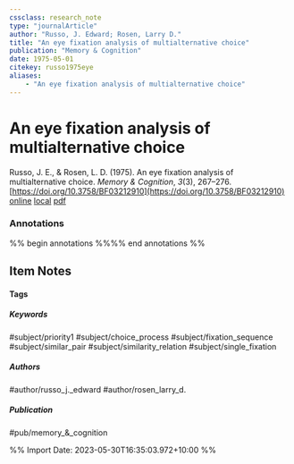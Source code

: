 ```yaml
---
cssclass: research_note
type: "journalArticle"
author: "Russo, J. Edward; Rosen, Larry D."
title: "An eye fixation analysis of multialternative choice"
publication: "Memory & Cognition"
date: 1975-05-01
citekey: russo1975eye
aliases: 
    - "An eye fixation analysis of multialternative choice"
---
```


# An eye fixation analysis of multialternative choice

Russo, J. E., & Rosen, L. D. (1975). An eye fixation analysis of multialternative choice. _Memory & Cognition_, _3_(3), 267–276. [https://doi.org/10.3758/BF03212910](https://doi.org/10.3758/BF03212910)
[online](http://zotero.org/users/local/kZl3QdXV/items/3FELCBRQ) [local](zotero://select/library/items/3FELCBRQ) [pdf](file:///home/gjc216/Zotero/storage/FUHRKE9A/Russo%20and%20Rosen%20-%201975%20-%20An%20eye%20fixation%20analysis%20of%20multialternative%20choic.pdf)
 

 
### Annotations
%% begin annotations %%%% end annotations %%

## Item Notes

#### Tags

##### Keywords

#subject/priority1 #subject/choice_process #subject/fixation_sequence #subject/similar_pair #subject/similarity_relation #subject/single_fixation

##### Authors

#author/russo_j._edward #author/rosen_larry_d.

##### Publication

#pub/memory_&_cognition


%% Import Date: 2023-05-30T16:35:03.972+10:00 %%
